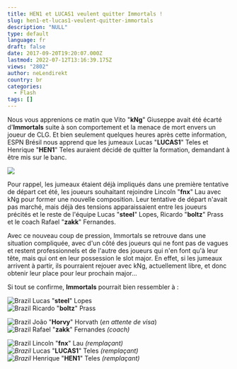 ```yaml
---
title: HEN1 et LUCAS1 veulent quitter Immortals !
slug: hen1-et-lucas1-veulent-quitter-immortals
description: "NULL"
type: default
language: fr
draft: false
date: 2017-09-20T19:20:07.000Z
lastmod: 2022-07-12T13:16:39.175Z
views: "2802"
author: neLendirekt
country: br
categories:
  - Flash
tags: []
---
```

Nous vous apprenions ce matin que Vito "**kNg**" Giuseppe avait été écarté d'**Immortals** suite à son comportement et la menace de mort envers un joueur de CLG. Et bien seulement quelques heures après cette information, ESPN Brésil nous apprend que les jumeaux Lucas "**LUCAS1**" Teles et Henrique "**HEN1**" Teles auraient décidé de quitter la formation, demandant à être mis sur le banc.

![](/images/articles/59c2b89899e1b/images/iwN0p2oWDeq8rfKpD2K8IL57IRMhYbcdkURRtrLf.jpeg)

Pour rappel, les jumeaux étaient déjà impliqués dans une première tentative de départ cet été, les joueurs souhaitant rejoindre Lincoln "**fnx**" Lau avec kNg pour former une nouvelle composition. Leur tentative de départ n'avait pas marché, mais déjà des tensions apparaissaient entre les joueurs précités et le reste de l'équipe Lucas "**steel**" Lopes, Ricardo "**boltz**" Prass et le coach Rafael "**zakk**" Fernandes. 

Avec ce nouveau coup de pression, Immortals se retrouve dans une situation compliquée, avec d'un côté des joueurs qui ne font pas de vagues et restent professionnels et de l'autre des joueurs qui n'en font qu'à leur tête, mais qui ont en leur possession le slot major. En effet, si les jumeaux arrivent à partir, ils pourraient rejouer avec kNg, actuellement libre, et donc obtenir leur place pour leur prochain major...

Si tout se confirme, **Immortals** pourrait bien ressembler à : 

![Brazil](/images/countries/br.svg)⁠ Lucas "**steel**" Lopes  
![Brazil](/images/countries/br.svg)⁠ Ricardo "**boltz**" Prass

![Brazil](/images/countries/br.svg)⁠ João "**Horvy**" Horvath (_en attente de visa_)  
![Brazil](/images/countries/br.svg)⁠ Rafael "**zakk**" Fernandes _(coach)_  
  
![Brazil](/images/countries/br.svg)⁠ Lincoln "**fnx**" Lau _(remplaçant)_  
_![Brazil](/images/countries/br.svg)⁠_ Lucas "**LUCAS1**" Teles _(remplaçant)_  
_![Brazil](/images/countries/br.svg)⁠_ Henrique "**HEN1**" Teles _(remplaçant)_
